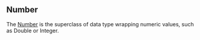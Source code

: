 Number
------

The [Number](https://docs.oracle.com/en/java/javase/17/docs/api/java.base/java/lang/Number.html) is the superclass of data type wrapping numeric values, such as Double or Integer.

